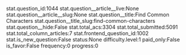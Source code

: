 stat.question_id:1044
stat.question__article__live:None
stat.question__article__slug:None
stat.question__title:Find Common Characters
stat.question__title_slug:find-common-characters
stat.question__hide:False
stat.total_acs:3304
stat.total_submitted:5091
stat.total_column_articles:7
stat.frontend_question_id:1002
stat.is_new_question:False
status:None
difficulty.level:1
paid_only:False
is_favor:False
frequency:0
progress:0
